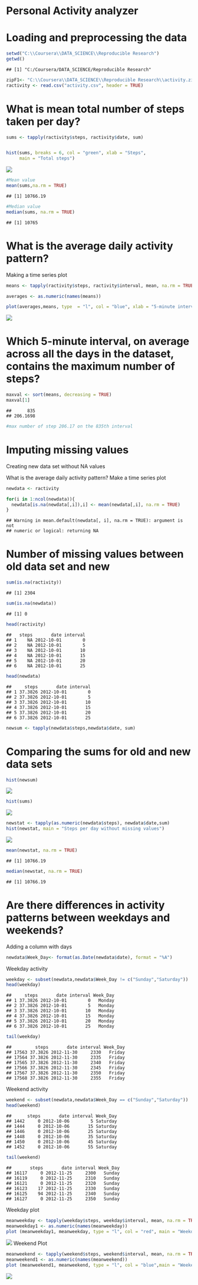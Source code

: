 Personal Activity analyzer
================

Loading and preprocessing the data
==================================

``` r
setwd("C:\\Coursera\\DATA_SCIENCE\\Reproducible Research")
getwd()
```

    ## [1] "C:/Coursera/DATA_SCIENCE/Reproducible Research"

``` r
zipF1<- "C:\\Coursera\\DATA_SCIENCE\\Reproducible Research\\activity.zip"
ractivity <- read.csv("activity.csv", header = TRUE)
```

What is mean total number of steps taken per day?
=================================================

``` r
sums <- tapply(ractivity$steps, ractivity$date, sum)


hist(sums, breaks = 6, col = "green", xlab = "Steps", 
     main = "Total steps")
```

![](PA1_template1_files/figure-markdown_github/unnamed-chunk-2-1.png)

``` r
#Mean value
mean(sums,na.rm = TRUE)
```

    ## [1] 10766.19

``` r
#Median value
median(sums, na.rm = TRUE)
```

    ## [1] 10765

What is the average daily activity pattern?
===========================================

Making a time series plot

``` r
means <- tapply(ractivity$steps, ractivity$interval, mean, na.rm = TRUE, simplify = T)

averages <- as.numeric(names(means))

plot(averages,means, type  = "l", col = "blue", xlab = "5-minute interval", ylab = "average steps across all the days")
```

![](PA1_template1_files/figure-markdown_github/unnamed-chunk-3-1.png)

Which 5-minute interval, on average across all the days in the dataset, contains the maximum number of steps?
=============================================================================================================

``` r
maxval <- sort(means, decreasing = TRUE)
maxval[1]
```

    ##      835 
    ## 206.1698

``` r
#max number of step 206.17 on the 835th interval
```

Imputing missing values
=======================

Creating new data set without NA values

What is the average daily activity pattern? Make a time series plot

``` r
newdata <- ractivity

for(i in 1:ncol(newdata)){
  newdata[is.na(newdata[,i]),i] <- mean(newdata[,i], na.rm = TRUE)
}
```

    ## Warning in mean.default(newdata[, i], na.rm = TRUE): argument is not
    ## numeric or logical: returning NA

Number of missing values between old data set and new
=====================================================

``` r
sum(is.na(ractivity))
```

    ## [1] 2304

``` r
sum(is.na(newdata))
```

    ## [1] 0

``` r
head(ractivity)
```

    ##   steps       date interval
    ## 1    NA 2012-10-01        0
    ## 2    NA 2012-10-01        5
    ## 3    NA 2012-10-01       10
    ## 4    NA 2012-10-01       15
    ## 5    NA 2012-10-01       20
    ## 6    NA 2012-10-01       25

``` r
head(newdata)
```

    ##     steps       date interval
    ## 1 37.3826 2012-10-01        0
    ## 2 37.3826 2012-10-01        5
    ## 3 37.3826 2012-10-01       10
    ## 4 37.3826 2012-10-01       15
    ## 5 37.3826 2012-10-01       20
    ## 6 37.3826 2012-10-01       25

``` r
newsum <- tapply(newdata$steps,newdata$date, sum)
```

Comparing the sums for old and new data sets
============================================

``` r
hist(newsum)
```

![](PA1_template1_files/figure-markdown_github/unnamed-chunk-7-1.png)

``` r
hist(sums)
```

![](PA1_template1_files/figure-markdown_github/unnamed-chunk-7-2.png)

``` r
newstat <- tapply(as.numeric(newdata$steps), newdata$date,sum)
hist(newstat, main = "Steps per day without missing values")
```

![](PA1_template1_files/figure-markdown_github/unnamed-chunk-7-3.png)

``` r
mean(newstat, na.rm = TRUE)
```

    ## [1] 10766.19

``` r
median(newstat, na.rm = TRUE)
```

    ## [1] 10766.19

Are there differences in activity patterns between weekdays and weekends?
=========================================================================

Adding a column with days

``` r
newdata$Week_Day<- format(as.Date(newdata$date), format = "%A")
```

Weekday activity

``` r
weekday <- subset(newdata,newdata$Week_Day != c("Sunday","Saturday"))
head(weekday)
```

    ##     steps       date interval Week_Day
    ## 1 37.3826 2012-10-01        0   Monday
    ## 2 37.3826 2012-10-01        5   Monday
    ## 3 37.3826 2012-10-01       10   Monday
    ## 4 37.3826 2012-10-01       15   Monday
    ## 5 37.3826 2012-10-01       20   Monday
    ## 6 37.3826 2012-10-01       25   Monday

``` r
tail(weekday)
```

    ##         steps       date interval Week_Day
    ## 17563 37.3826 2012-11-30     2330   Friday
    ## 17564 37.3826 2012-11-30     2335   Friday
    ## 17565 37.3826 2012-11-30     2340   Friday
    ## 17566 37.3826 2012-11-30     2345   Friday
    ## 17567 37.3826 2012-11-30     2350   Friday
    ## 17568 37.3826 2012-11-30     2355   Friday

Weekend activity

``` r
weekend <- subset(newdata,newdata$Week_Day == c("Sunday","Saturday"))
head(weekend)
```

    ##      steps       date interval Week_Day
    ## 1442     0 2012-10-06        5 Saturday
    ## 1444     0 2012-10-06       15 Saturday
    ## 1446     0 2012-10-06       25 Saturday
    ## 1448     0 2012-10-06       35 Saturday
    ## 1450     0 2012-10-06       45 Saturday
    ## 1452     0 2012-10-06       55 Saturday

``` r
tail(weekend)
```

    ##       steps       date interval Week_Day
    ## 16117     0 2012-11-25     2300   Sunday
    ## 16119     0 2012-11-25     2310   Sunday
    ## 16121     0 2012-11-25     2320   Sunday
    ## 16123    17 2012-11-25     2330   Sunday
    ## 16125    94 2012-11-25     2340   Sunday
    ## 16127     0 2012-11-25     2350   Sunday

Weekday plot

``` r
meanweekday <- tapply(weekday$steps, weekday$interval, mean, na.rm = TRUE) 
meanweekday1 <- as.numeric(names(meanweekday))
plot (meanweekday1, meanweekday, type = "l", col = "red", main = "Weekday activity" )
```

![](PA1_template1_files/figure-markdown_github/unnamed-chunk-11-1.png) Weekend Plot

``` r
meanweekend <- tapply(weekend$steps, weekend$interval, mean, na.rm = TRUE) 
meanweekend1 <- as.numeric(names(meanweekend))
plot (meanweekend1, meanweekend, type = "l", col = "blue",main = "Weekend activity"  )
```

![](PA1_template1_files/figure-markdown_github/unnamed-chunk-12-1.png)
